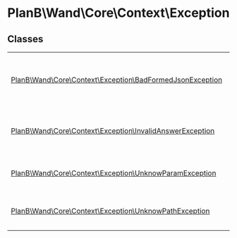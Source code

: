 
                                                                                                                                            
    
# PlanB\Wand\Core\Context\Exception



## Classes
| | |
| --- | --- |
| [PlanB\Wand\Core\Context\Exception\BadFormedJsonException](../../../../PlanB/Wand/Core/Context/Exception/BadFormedJsonException.md) | Se lanza cuando se encuentran errores de sintaxis en composer.json |
| [PlanB\Wand\Core\Context\Exception\InvalidAnswerException](../../../../PlanB/Wand/Core/Context/Exception/InvalidAnswerException.md) | El valor introducido por el usuario no es correcto. |
| [PlanB\Wand\Core\Context\Exception\UnknowParamException](../../../../PlanB/Wand/Core/Context/Exception/UnknowParamException.md) | Se lanza cuando se pide una ruta que no existe. |
| [PlanB\Wand\Core\Context\Exception\UnknowPathException](../../../../PlanB/Wand/Core/Context/Exception/UnknowPathException.md) | Se lanza cuando se pide una ruta que no existe. |






                                                                                                                                                                                                                                                                                                                                                                                                            
    
                                                                                                                                                                                                                                                                             
                